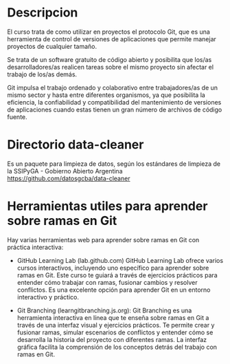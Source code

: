 # Descripcion

El curso trata de como utilizar en proyectos el protocolo Git, que es una herramienta de control de versiones de aplicaciones que permite manejar proyectos de cualquier tamaño. 

Se trata de un software gratuito de código abierto y posibilita que los/as desarrolladores/as realicen tareas sobre el mismo proyecto sin afectar el trabajo de los/as demás.

Git impulsa el trabajo ordenado y colaborativo entre trabajadores/as de un mismo sector y hasta entre diferentes organismos, ya que posibilita la eficiencia, la confiabilidad y compatibilidad del mantenimiento de versiones de aplicaciones cuando estas tienen un gran número de archivos de código fuente.

# Directorio data-cleaner

Es un paquete para limpieza de datos, según los estándares de limpieza de la SSIPyGA - Gobierno Abierto Argentina
https://github.com/datosgcba/data-cleaner

# Herramientas utiles para aprender sobre ramas en Git

Hay varias herramientas web para aprender sobre ramas en Git con práctica interactiva:

- GitHub Learning Lab (lab.github.com)
GitHub Learning Lab ofrece varios cursos interactivos, incluyendo uno específico para aprender sobre ramas en Git. Este curso te guiará a través de ejercicios prácticos para entender cómo trabajar con ramas, fusionar cambios y resolver conflictos. Es una excelente opción para aprender Git en un entorno interactivo y práctico.

- Git Branching (learngitbranching.js.org):
Git Branching es una herramienta interactiva en línea que te enseña sobre ramas en Git a través de una interfaz visual y ejercicios prácticos. Te permite crear y fusionar ramas, simular escenarios de conflictos y entender cómo se desarrolla la historia del proyecto con diferentes ramas. La interfaz gráfica facilita la comprensión de los conceptos detrás del trabajo con ramas en Git.


